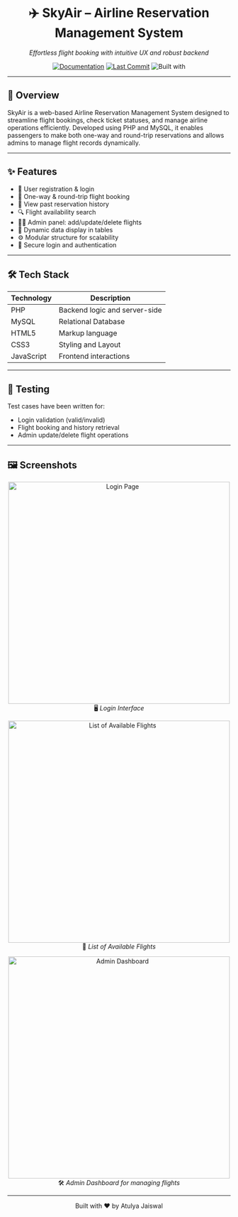 <div align="center">

# ✈️ SkyAir – Airline Reservation Management System  
_Effortless flight booking with intuitive UX and robust backend_

[![Documentation](https://img.shields.io/badge/Docs-View-blue)](https://github.com/atulyaaj/skyAir/blob/main/README.md)
[![Last Commit](https://img.shields.io/github/last-commit/atulyaaj/skyAir)](https://github.com/atulyaaj/skyAir/commits)
![Built with](https://img.shields.io/badge/Built%20with-PHP%20%7C%20MySQL%20%7C%20HTML%20%7C%20CSS%20%7C%20JS-blue)

</div>

---

## 📌 Overview

SkyAir is a web-based Airline Reservation Management System designed to streamline flight bookings, check ticket statuses, and manage airline operations efficiently. Developed using PHP and MySQL, it enables passengers to make both one-way and round-trip reservations and allows admins to manage flight records dynamically.

---

## ✨ Features

- 👤 User registration & login
- 📅 One-way & round-trip flight booking
- 🧾 View past reservation history
- 🔍 Flight availability search
- 🧑‍💼 Admin panel: add/update/delete flights
- 📄 Dynamic data display in tables
- ⚙️ Modular structure for scalability
- 🔐 Secure login and authentication

---

## 🛠 Tech Stack

| Technology | Description                   |
|------------|-------------------------------|
| PHP        | Backend logic and server-side |
| MySQL | Relational Database        |
| HTML5      | Markup language               |
| CSS3       | Styling and Layout            |
| JavaScript | Frontend interactions         |

---

## 🧪 Testing

Test cases have been written for:
- Login validation (valid/invalid)
- Flight booking and history retrieval
- Admin update/delete flight operations

---

## 🖼️ Screenshots

<div align="center">

<img src="https://github.com/user-attachments/assets/8cc501cc-33c7-4f65-8899-f0e380a3a860" width="500" alt="Login Page"><br>
🖥️ _Login Interface_

<img src="https://github.com/user-attachments/assets/5c9bb994-ca98-4177-80de-ec0dd7d0a42e" width="500" alt="List of Available Flights"><br>
🛫 _List of Available Flights_

<img src="https://github.com/user-attachments/assets/60b26bd7-bfca-48a2-aae4-006c8b18bcbb" width="500" alt="Admin Dashboard"><br>
🛠️ _Admin Dashboard for managing flights_

</div>

---

<div align="center">

Built with ❤️ by Atulya Jaiswal  

</div>
